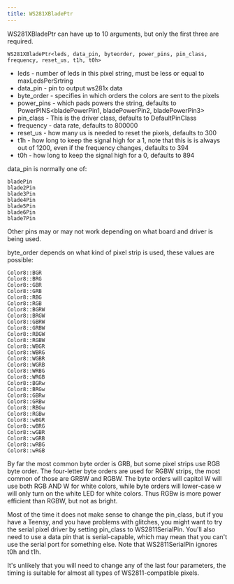 ```yaml
---
title: WS281XBladePtr
---
```

WS281XBladePtr can have up to 10 arguments, but only the first three are required.

    WS281XBladePtr<leds, data_pin, byteorder, power_pins, pin_class, frequency, reset_us, t1h, t0h>

* leds - number of leds in this pixel string, must be less or equal to maxLedsPerSrtring
* data_pin - pin to output ws281x data
* byte_order - specifies in which orders the colors are sent to the pixels
* power_pins - which pads powers the string, defaults to PowerPINS<bladePowerPin1, bladePowerPin2, bladePowerPin3>
* pin_class - This is the driver class, defaults to DefaultPinClass
* frequency - data rate, defaults to 800000
* reset_us - how many us is needed to reset the pixels, defaults to 300
* t1h - how long to keep the signal high for a 1, note that this is is always out of 1200, even if the frequency changes, defaults to 394
* t0h - how long to keep the signal high for a 0, defaults to 894

data_pin is normally one of:

    bladePin
    blade2Pin
    blade3Pin
    blade4Pin
    blade5Pin
    blade6Pin
    blade7Pin

Other pins may or may not work depending on what board and driver is being used.

byte_order depends on what kind of pixel strip is used, these values are possible:
    
    Color8::BGR
    Color8::BRG
    Color8::GBR
    Color8::GRB
    Color8::RBG
    Color8::RGB
    Color8::BGRW
    Color8::BRGW
    Color8::GBRW
    Color8::GRBW
    Color8::RBGW
    Color8::RGBW
    Color8::WBGR
    Color8::WBRG
    Color8::WGBR
    Color8::WGRB
    Color8::WRBG
    Color8::WRGB
    Color8::BGRw
    Color8::BRGw
    Color8::GBRw
    Color8::GRBw
    Color8::RBGw
    Color8::RGBw
    Color8::wBGR
    Color8::wBRG
    Color8::wGBR
    Color8::wGRB
    Color8::wRBG
    Color8::wRGB

By far the most common byte order is GRB, but some pixel strips use RGB byte order. The four-letter byte orders are used for RGBW strips, the most common of those are GRBW and RGBW. The byte orders will capitol W will use both RGB AND W for white colors, while byte orders will lower-case w will only turn on the white LED for white colors. Thus RGBw is more power efficient than RGBW, but not as bright.

Most of the time it does not make sense to change the pin_class, but if you have a Teensy, and you have problems with glitches, you might want to try the serial pixel driver by setting pin_class to WS2811SerialPin. You'll also need to use a data pin that is serial-capable, which may mean that you can't use the serial port for something else. Note that WS2811SerialPin ignores t0h and t1h.

It's unlikely that you will need to change any of the last four parameters, the timing is suitable for almost all types of WS2811-compatible pixels.

